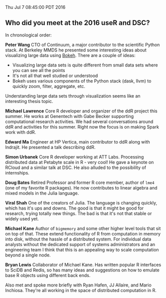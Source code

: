 Thu Jul  7 08:45:00 PDT 2016

## Who did you meet at the 2016 useR and DSC?

In chronological order:

__Peter Wang__ CTO of Continuum, a major contributor to the scientific
Python stack. At Berkeley MMDS he presented some interesting ideas about
visualizing large data using [Bokeh](http://bokeh.pydata.org/en/latest/).
There are a couple of ideas:
- Visualizing large data sets is quite different from small data sets where
  you can see all the points
- It's not all that well studied or understood 
- Bokeh uses various components of the Python stack (dask, llvm) to quickly
  zoom, filter, aggregate, etc.

Understanding large data sets through visualization seems like an
interesting thesis topic.

__Michael Lawrence__ Core R developer and organizer of the ddR project this summer. He works at
Genentech with Gabe Becker supporting computational research activities. We had
several conversations around ddR and activities for this summer. Right now
the focus is on making Spark work with ddR.

__Edward Ma__ Engineer at HP Vertica, main contributor to ddR along with
Indrajit. He presented a talk describing ddR.

__Simon Urbanek__ Core R developer working at ATT Labs. Processing
distributed data at Petabyte scale in R - very cool! He gave a keynote on
RCloud and a similar talk at DSC.  He also alluded to the possibility of
internships.

__Doug Bates__ Retired Professor and former R core member, author of
`lme4` (one of my favorite R packages). He now contributes to linear
algebra and mixed models in the Julia language.

__Viral Shah__ One of the creators of Julia. The language is changing
quickly, which has it's ups and downs. The good is that it might be
good for research, trying totally new things. The bad is that it's not that
stable or widely used yet.

__Michael Kane__ Author of `bigmemory` and some other higher level tools
that sit on top of that. These extend functionality of R from
computation in memory into disk, without the hassle of a distributed
system. For individual data analysts without the dedicated support of systems
administrators and an engineering team I think that this is an appealing
way to scale computation beyond a single node.

__Bryan Lewis__ Collaborator of Michael Kane. Has written popular R
interfaces to SciDB and Redis, so has many ideas and suggestions on how to
emulate base R objects using different back ends.

Also met and spoke more briefly with Ryan Hafen, JJ Allaire, and Mario
Inchiosa. They're all working in the space of distributed computation in R.
